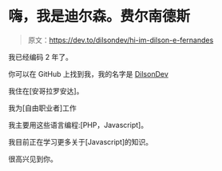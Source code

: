# 嗨，我是迪尔森。费尔南德斯

> 原文：<https://dev.to/dilsondev/hi-im-dilson-e-fernandes>

我已经编码 2 年了。

你可以在 GitHub 上找到我，我的名字是 [DilsonDev](https://github.com/DilsonDev)

我住在[安哥拉罗安达]。

我为[自由职业者]工作

我主要用这些语言编程:[PHP，Javascript]。

我目前正在学习更多关于[Javascript]的知识。

很高兴见到你。